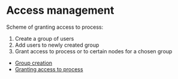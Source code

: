 # Access management

Scheme of granting access to process:
1.  Create a group of users
2.  Add users to newly created group
3.  Grant access to process or to certain nodes for a chosen group


* [Group creation](create_group.md)
* [Granting access to process](add_access.md)
